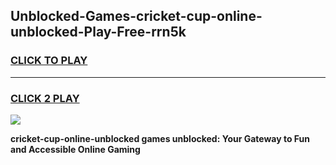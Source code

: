 
## Unblocked-Games-cricket-cup-online-unblocked-Play-Free-rrn5k
<h3>
<a href="https://premium76.site?title=cricket-cup-online-unblocked&ref=18A1">CLICK TO PLAY</a></h3>
<hr>

<h3>
<a href="https://premium76.site?title=cricket-cup-online-unblocked&ref=18A1">CLICK 2 PLAY</a>
  
</h3>

<a href="https://premium76.site?title=cricket-cup-online-unblocked&ref=18A1"><img src="https://clearcache.store/games.png"></a>


**cricket-cup-online-unblocked games unblocked: Your Gateway to Fun and Accessible Online Gaming**
